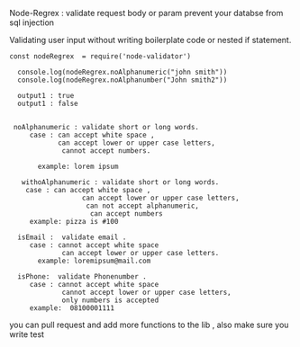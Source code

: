 
   Node-Regrex : validate request body or param prevent your databse from sql injection

  Validating user input without writing boilerplate code or nested if statement.
  
    const nodeRegrex  = require('node-validator')
   
      console.log(nodeRegrex.noAlphanumeric("john smith"))
      console.log(nodeRegrex.noAlphanumber("John smith2"))
      
      output1 : true
      output1 : false
      
      
     noAlphanumeric : validate short or long words. 
         case : can accept white space ,
                can accept lower or upper case letters,
                 cannot accept numbers.
                 
           example: lorem ipsum            
                       
       withoAlphanumeric : validate short or long words. 
        case : can accept white space ,
                      can accept lower or upper case letters,
                       can not accept alphanumeric,
                        can accept numbers
         example: pizza is #100                 
                       
      isEmail :  validate email . 
         case : cannot accept white space 
                 can accept lower or upper case letters.
           example: loremipsum@mail.com                 
      
      isPhone:  validate Phonenumber . 
         case : cannot accept white space 
                 cannot accept lower or upper case letters,
                 only numbers is accepted
         example:  08100001111  
                      
                      
                     
you can pull request and add more functions to the lib , also make sure you write test
